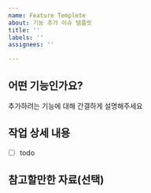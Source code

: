 ```yaml
---
name: Feature Templete
about: 기능 추가 이슈 템플릿
title: ''
labels: ''
assignees: ''

---
```


## 어떤 기능인가요?
추가하려는 기능에 대해 간결하게 설명해주세요

## 작업 상세 내용
- [ ] todo

## 참고할만한 자료(선택)
